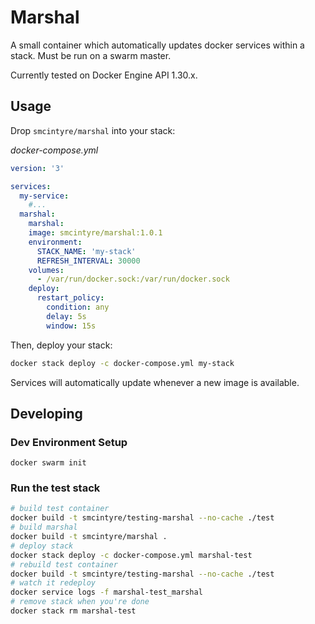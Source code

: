 # Marshal

A small container which automatically updates docker services within a stack. Must be run on a swarm master.

Currently tested on Docker Engine API 1.30.x.

## Usage

Drop `smcintyre/marshal` into your stack:

*docker-compose.yml*
```yaml
version: '3'

services:
  my-service:
    #...
  marshal:
    marshal:
    image: smcintyre/marshal:1.0.1
    environment:
      STACK_NAME: 'my-stack'
      REFRESH_INTERVAL: 30000
    volumes:
      - /var/run/docker.sock:/var/run/docker.sock
    deploy:
      restart_policy:
        condition: any
        delay: 5s
        window: 15s
```

Then, deploy your stack:
```bash
docker stack deploy -c docker-compose.yml my-stack
```

Services will automatically update whenever a new image is available.

## Developing

### Dev Environment Setup
```
docker swarm init
```

### Run the test stack
```bash
# build test container
docker build -t smcintyre/testing-marshal --no-cache ./test
# build marshal
docker build -t smcintyre/marshal .
# deploy stack
docker stack deploy -c docker-compose.yml marshal-test
# rebuild test container
docker build -t smcintyre/testing-marshal --no-cache ./test
# watch it redeploy
docker service logs -f marshal-test_marshal
# remove stack when you're done
docker stack rm marshal-test
```
